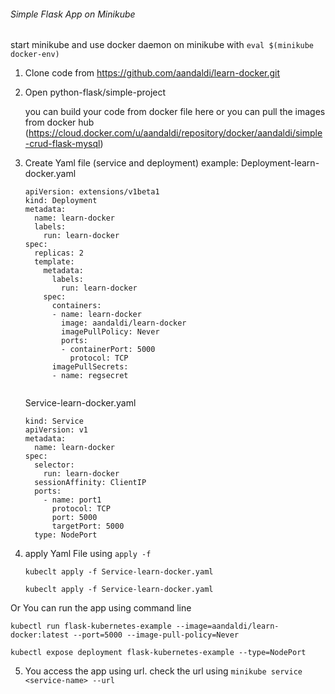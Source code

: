 ###### Simple Flask App on Minikube
start minikube and use docker daemon on minikube with `eval $(minikube docker-env)
`
1. Clone code from https://github.com/aandaldi/learn-docker.git
2. Open python-flask/simple-project
    
    you can build your code from docker file here or you can pull the images from docker hub 
    (https://cloud.docker.com/u/aandaldi/repository/docker/aandaldi/simple-crud-flask-mysql)

3. Create Yaml file (service and deployment)
    example:
    Deployment-learn-docker.yaml
    ~~~
    apiVersion: extensions/v1beta1
    kind: Deployment
    metadata:
      name: learn-docker
      labels:
        run: learn-docker
    spec:
      replicas: 2
      template:
        metadata:
          labels:
            run: learn-docker
        spec:
          containers:
          - name: learn-docker
            image: aandaldi/learn-docker
            imagePullPolicy: Never
            ports:
            - containerPort: 5000
              protocol: TCP
          imagePullSecrets:
          - name: regsecret
         
    ~~~
    
    Service-learn-docker.yaml
    
    ~~~
    kind: Service
    apiVersion: v1
    metadata:
      name: learn-docker
    spec:
      selector:
        run: learn-docker
      sessionAffinity: ClientIP
      ports:
        - name: port1
          protocol: TCP
          port: 5000
          targetPort: 5000
      type: NodePort

    ~~~
    
4. apply Yaml File using `apply -f`

    `kubeclt apply -f Service-learn-docker.yaml`
    
    `kubeclt apply -f Service-learn-docker.yaml`
    
Or You can run the app using command line 

`kubectl run flask-kubernetes-example --image=aandaldi/learn-docker:latest --port=5000 --image-pull-policy=Never`

`kubectl expose deployment flask-kubernetes-example --type=NodePort`

5. You access the app using url. check the url using `minikube service <service-name> --url`
